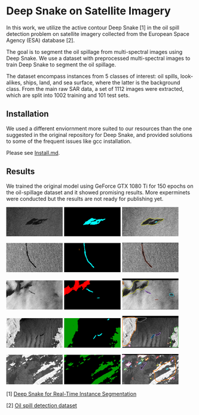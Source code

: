 # Deep Snake on Satellite Imagery

In this work, we utilize the active contour Deep Snake [1] in the oil spill detection problem on satellite imagery collected from the European Space Agency (ESA) database [2].

The goal is to segment the oil spillage from multi-spectral images using Deep Snake. We use a dataset with preprocessed multi-spectral images to train Deep Snake to segment the oil spillage. 

The dataset encompass instances from 5 classes of interest: oil spills, look-alikes, ships, land, and sea surface, where the latter is the background class. From the main raw SAR data, a set of 1112 images were extracted, which are split into 1002 training and 101 test sets.

## Installation

We used a different enviornment more suited to our resources than the one suggested in the original repository for Deep Snake, and provided solutions to some of the frequent issues like gcc installation.

Please see [Install.md](Install.md).

## Results

We trained the original model using GeForce GTX 1080 Ti for 150 epochs on the oil-spillage dataset and it showed promising results. More experminets were conducted but the results are not ready for publishing yet.

<img src="samples/test/img_0007_test.jpg"  width=30% height=30%> <img src="samples/labels/img_0007_test.png"  width=30% height=30%> <img src="samples/inference/img_0007_test.png"  width=30% height=30%>

<img src="samples/test/img_0014_test.jpg"  width=30% height=30%> <img src="samples/labels/img_0014_test.png"  width=30% height=30%> <img src="samples/inference/img_0014_test.png"  width=30% height=30%>

<img src="samples/test/img_0069_test.jpg"  width=30% height=30%> <img src="samples/labels/img_0069_test.png"  width=30% height=30%> <img src="samples/inference/img_0069_test.png"  width=30% height=30%>

<img src="samples/test/img_0072_test.jpg"  width=30% height=30%> <img src="samples/labels/img_0072_test.png"  width=30% height=30%> <img src="samples/inference/img_0072_test.png"  width=30% height=30%>

<img src="samples/test/img_0096_test.jpg"  width=30% height=30%> <img src="samples/labels/img_0096_test.png"  width=30% height=30%> <img src="samples/inference/img_0096_test.png"  width=30% height=30%>


[1] [Deep Snake for Real-Time Instance Segmentation](https://openaccess.thecvf.com/content_CVPR_2020/papers/Peng_Deep_Snake_for_Real-Time_Instance_Segmentation_CVPR_2020_paper.pdf)

[2] [Oil spill detection dataset](https://m4d.iti.gr/oil-spill-detection-dataset/)
